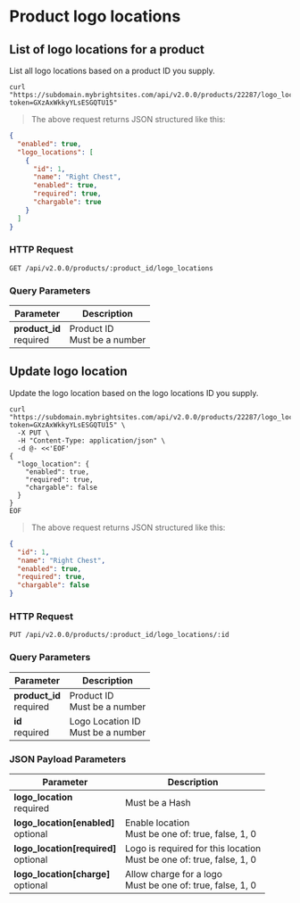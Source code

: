#  Product logo locations

## List of logo locations for a product

List all logo locations based on a product ID you supply.

```shell
curl "https://subdomain.mybrightsites.com/api/v2.0.0/products/22287/logo_locations?token=GXzAxWkkyYLsESGQTU15"
```

> The above request returns JSON structured like this:

```json
{
  "enabled": true,
  "logo_locations": [
    {
      "id": 1,
      "name": "Right Chest",
      "enabled": true,
      "required": true,
      "chargable": true
    }
  ]
}
```

### HTTP Request

`GET /api/v2.0.0/products/:product_id/logo_locations`

### Query Parameters

Parameter | Description
--------- | -----------
<div><strong>product_id </strong></div><div>required</div> | <div>Product ID</div><div>Must be a number</div>


## Update logo location

Update the logo location based on the logo locations ID you supply.

```shell
curl "https://subdomain.mybrightsites.com/api/v2.0.0/products/22287/logo_locations/1?token=GXzAxWkkyYLsESGQTU15" \
  -X PUT \
  -H "Content-Type: application/json" \
  -d @- <<'EOF'
{
  "logo_location": {
    "enabled": true,
    "required": true,
    "chargable": false
  }
}
EOF
```

> The above request returns JSON structured like this:

```json
{
  "id": 1,
  "name": "Right Chest",
  "enabled": true,
  "required": true,
  "chargable": false
}
```

### HTTP Request

`PUT /api/v2.0.0/products/:product_id/logo_locations/:id`

### Query Parameters

Parameter | Description
--------- | -----------
<div><strong>product_id </strong></div><div>required</div> | <div>Product ID</div><div>Must be a number</div>
<div><strong>id </strong></div><div>required</div> | <div>Logo Location ID</div><div>Must be a number</div>


### JSON Payload Parameters

Parameter | Description
--------- | -----------
<div><strong>logo_location </strong></div><div>required</div> | <div>Must be a Hash</div>
<div><strong>logo_location[enabled] </strong></div><div>optional</div> | <div>Enable location</div><div>Must be one of: true, false, 1, 0</div>
<div><strong>logo_location[required] </strong></div><div>optional</div> | <div>Logo is required for this location</div><div>Must be one of: true, false, 1, 0</div>
<div><strong>logo_location[charge] </strong></div><div>optional</div> | <div>Allow charge for a logo</div><div>Must be one of: true, false, 1, 0</div>
